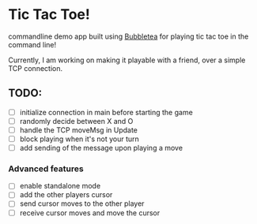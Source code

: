 # Tic Tac Toe!
commandline demo app built using [Bubbletea](https://github.com/charmbracelet/bubbletea) for playing tic tac toe in the command line!

Currently, I am working on making it playable with a friend, over a simple TCP connection.

## TODO:
- [ ] initialize connection in main before starting the game
- [ ] randomly decide between X and O
- [ ] handle the TCP moveMsg in Update
- [ ] block playing when it's not your turn
- [ ] add sending of the message upon playing a move
### Advanced features
- [ ] enable standalone mode
- [ ] add the other players cursor
- [ ] send cursor moves to the other player
- [ ] receive cursor moves and move the cursor
